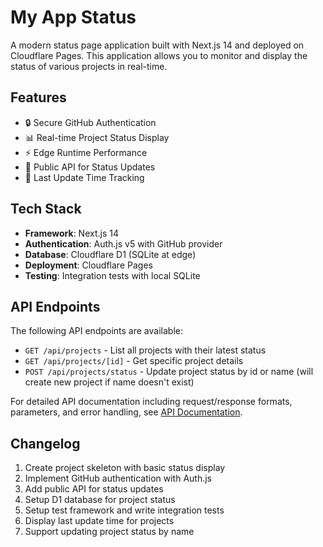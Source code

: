 # My App Status

A modern status page application built with Next.js 14 and deployed on Cloudflare Pages. This application allows you to monitor and display the status of various projects in real-time.

## Features

- 🔒 Secure GitHub Authentication
- 📊 Real-time Project Status Display
- ⚡ Edge Runtime Performance
- 🔄 Public API for Status Updates
- 📅 Last Update Time Tracking

## Tech Stack

- **Framework**: Next.js 14
- **Authentication**: Auth.js v5 with GitHub provider
- **Database**: Cloudflare D1 (SQLite at edge)
- **Deployment**: Cloudflare Pages
- **Testing**: Integration tests with local SQLite

## API Endpoints

The following API endpoints are available:

- `GET /api/projects` - List all projects with their latest status
- `GET /api/projects/[id]` - Get specific project details
- `POST /api/projects/status` - Update project status by id or name (will create new project if name doesn't exist)

For detailed API documentation including request/response formats, parameters, and error handling, see [API Documentation](docs/api.md).

## Changelog
1. Create project skeleton with basic status display
2. Implement GitHub authentication with Auth.js
3. Add public API for status updates
4. Setup D1 database for project status
5. Setup test framework and write integration tests
6. Display last update time for projects
7. Support updating project status by name